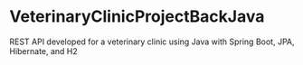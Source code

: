 # VeterinaryClinicProjectBackJava
REST API developed for a veterinary clinic using Java with Spring Boot, JPA, Hibernate, and H2
